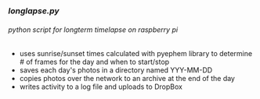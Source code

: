 ### *longlapse.py*

###### python script for longterm timelapse on raspberry pi

- uses sunrise/sunset times calculated with pyephem library to determine # of frames for the day and when to start/stop
- saves each day's photos in a directory named YYY-MM-DD
- copies photos over the network to an archive at the end of the day
- writes activity to a log file and uploads to DropBox
